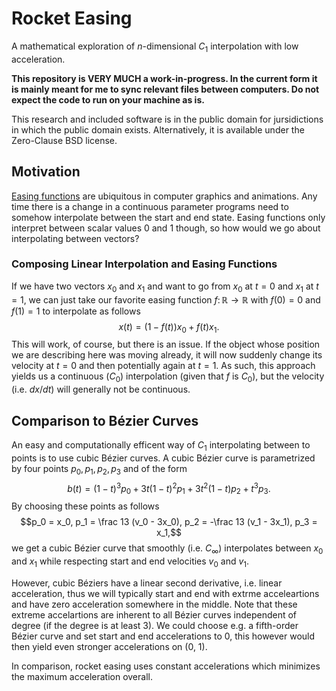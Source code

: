 # Rocket Easing

A mathematical exploration of $n$-dimensional $C_1$ interpolation with low acceleration.

**This repository is VERY MUCH a work-in-progress. In the current form it is mainly meant for me to sync relevant files between computers. Do not expect the code to run on your machine as is.**

This research and included software is in the public domain for jursidictions in which the public domain exists. Alternatively, it is available under the Zero-Clause BSD license.

## Motivation

[Easing functions](https://easings.net/) are ubiquitous in computer graphics and animations. Any time there is a change in a continuous parameter programs need to somehow interpolate between the start and end state. Easing functions only interpret between scalar values 0 and 1 though, so how would we go about interpolating between vectors?

### Composing Linear Interpolation and Easing Functions
If we have two vectors $x_0$ and $x_1$ and want to go from $x_0$ at $t = 0$ and $x_1$ at $t=1$, we can just take our favorite easing function $f \colon \mathbb R \rightarrow \mathbb R$ with $f(0) = 0$ and $f(1) = 1$ to interpolate as follows
$$x(t) = (1 - f(t))x_0 + f(t)x_1.$$
This will work, of course, but there is an issue. If the object whose position we are describing here was moving already, it will now suddenly change its velocity at $t=0$ and then potentially again at $t=1$.
As such, this approach yields us a continuous ($C_0$) interpolation (given that $f$ is $C_0$), but the velocity (i.e. $dx/dt$) will generally not be continuous.

## Comparison to Bézier Curves
An easy and computationally efficent way of $C_1$ interpolating between to points is to use cubic Bézier curves. A cubic Bézier curve is parametrized by four points $p_0, p_1, p_2, p_3$ and of the form
$$b(t) = (1-t)^3p_0 + 3t(1-t)^2p_1 + 3t^2(1-t)p_2 + t^3p_3.$$
By choosing these points as follows
$$p_0 = x_0, p_1 = \frac 13 (v_0 - 3x_0), p_2 = -\frac 13 (v_1 - 3x_1), p_3 = x_1,$$
we get a cubic Bézier curve that smoothly (i.e. $C_\infty$) interpolates between $x_0$ and $x_1$ while respecting start and end velocities $v_0$ and $v_1$.

However, cubic Béziers have a linear second derivative, i.e. linear acceleration, thus we will typically start and end with extrme acceleartions and have zero acceleration somewhere in the middle.
Note that these extreme accelartions are inherent to all Bézier curves independent of degree (if the degree is at least 3). We could choose e.g. a fifth-order Bézier curve and set start and end accelerations to 0, this however would then yield even stronger accelerations on (0, 1).

In comparison, rocket easing uses constant accelerations which minimizes the maximum acceleration overall.
